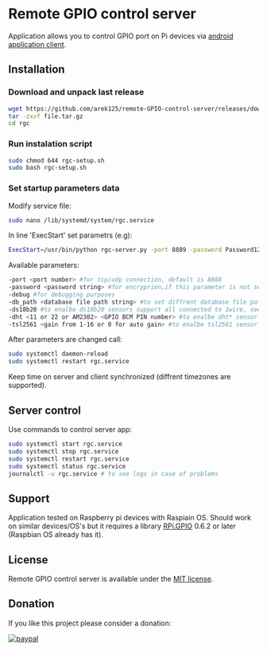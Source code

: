 # Remote GPIO control server
Application allows you to control GPIO port on Pi devices via [android application client](https://play.google.com/store/apps/details?id=com.rgc).


## Installation
### Download and unpack last release 
```bash
wget https://github.com/arek125/remote-GPIO-control-server/releases/download/2.0/rgc-server.tar.gz
tar -zxvf file.tar.gz
cd rgc
```
### Run instalation script
```bash
sudo chmod 644 rgc-setup.sh
sudo bash rgc-setup.sh
```

### Set startup parameters data
Modify service file:
```bash
sudo nano /lib/systemd/system/rgc.service
```
In line 'ExecStart' set parametrs (e.g):
```bash
ExecStart=/usr/bin/python rgc-server.py -port 8889 -password Password123
```
Available parameters:
```bash
-port <port number> #for tcp/udp connection, default is 8888
-password <password string> #for encryprion,if this parameter is not set encrypted communication is disabled
-debug #for debugging purposes
-db_path <database file path string> #to set diffrent database file path
-ds18b20 #to enalbe ds18b20 sensors support all connected to 1wire, see md file for instalation instructions
-dht <11 or 22 or AM2302> <GPIO BCM PIN number> #to enalbe dht* sensor support, see md file for instalation instructions
-tsl2561 <gain from 1-16 or 0 for auto gain> #to enalbe tsl2561 sensor support, see md file for instalation instructions
```

After parameters are changed call:
```bash
sudo systemctl daemon-reload
sudo systemctl restart rgc.service
```

Keep time on server and client synchronized (diffrent timezones are supported).

## Server control
Use commands to control server app:
```bash
sudo systemctl start rgc.service
sudo systemctl stop rgc.service
sudo systemctl restart rgc.service
sudo systemctl status rgc.service
journalctl -u rgc.service # to see logs in case of problems
```

## Support
Application tested on Raspberry pi devices with Raspiain OS.
Should work on similar devices/OS's but it requires a library [RPi.GPIO](https://pypi.python.org/pypi/RPi.GPIO) 0.6.2 or later (Raspbian OS already has it).

## License
Remote GPIO control server is available under the [MIT license](http://opensource.org/licenses/MIT).

## Donation
If you like this project please consider a donation:

[![paypal](https://www.paypalobjects.com/en_US/i/btn/btn_donateCC_LG.gif)](https://www.paypal.com/cgi-bin/webscr?cmd=_donations&business=arek125%40gmail%2ecom&lc=PL&item_name=RGC%20FAMILY&currency_code=USD&bn=PP%2dDonationsBF%3abtn_donateCC_LG%2egif%3aNonHostedGuest)
